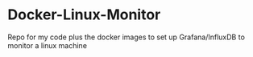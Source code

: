 # Docker-Linux-Monitor
Repo for my code plus the docker images to set up Grafana/InfluxDB to monitor a linux machine
